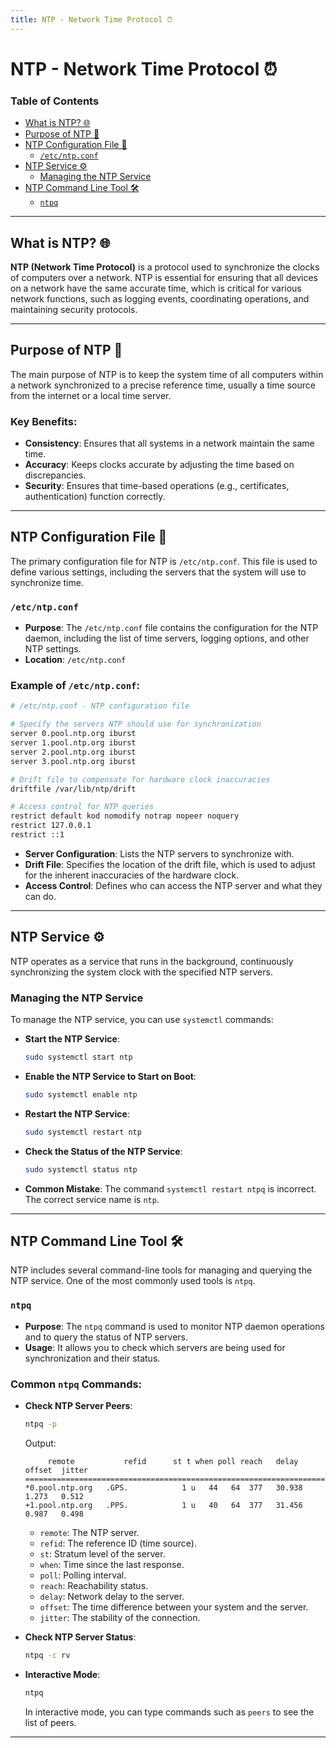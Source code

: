 ```yaml
---
title: NTP - Network Time Protocol ⏰
---
```


# NTP - Network Time Protocol ⏰

### Table of Contents

- [What is NTP? 🌐](#what-is-ntp-)
- [Purpose of NTP 🎯](#purpose-of-ntp-)
- [NTP Configuration File 📂](#ntp-configuration-file-)
  - [`/etc/ntp.conf`](#etcntpconf)
- [NTP Service ⚙️](#ntp-service-)
  - [Managing the NTP Service](#managing-the-ntp-service)
- [NTP Command Line Tool 🛠️](#ntp-command-line-tool-)
  - [`ntpq`](#ntpq)

---

## What is NTP? 🌐

**NTP (Network Time Protocol)** is a protocol used to synchronize the clocks of computers over a network. NTP is essential for ensuring that all devices on a network have the same accurate time, which is critical for various network functions, such as logging events, coordinating operations, and maintaining security protocols.

---

## Purpose of NTP 🎯

The main purpose of NTP is to keep the system time of all computers within a network synchronized to a precise reference time, usually a time source from the internet or a local time server.

### Key Benefits:

- **Consistency**: Ensures that all systems in a network maintain the same time.
- **Accuracy**: Keeps clocks accurate by adjusting the time based on discrepancies.
- **Security**: Ensures that time-based operations (e.g., certificates, authentication) function correctly.

---

## NTP Configuration File 📂

The primary configuration file for NTP is `/etc/ntp.conf`. This file is used to define various settings, including the servers that the system will use to synchronize time.

### `/etc/ntp.conf`

- **Purpose**: The `/etc/ntp.conf` file contains the configuration for the NTP daemon, including the list of time servers, logging options, and other NTP settings.
- **Location**: `/etc/ntp.conf`

### Example of `/etc/ntp.conf`:

```bash
# /etc/ntp.conf - NTP configuration file

# Specify the servers NTP should use for synchronization
server 0.pool.ntp.org iburst
server 1.pool.ntp.org iburst
server 2.pool.ntp.org iburst
server 3.pool.ntp.org iburst

# Drift file to compensate for hardware clock inaccuracies
driftfile /var/lib/ntp/drift

# Access control for NTP queries
restrict default kod nomodify notrap nopeer noquery
restrict 127.0.0.1
restrict ::1
```

- **Server Configuration**: Lists the NTP servers to synchronize with.
- **Drift File**: Specifies the location of the drift file, which is used to adjust for the inherent inaccuracies of the hardware clock.
- **Access Control**: Defines who can access the NTP server and what they can do.

---

## NTP Service ⚙️

NTP operates as a service that runs in the background, continuously synchronizing the system clock with the specified NTP servers.

### Managing the NTP Service

To manage the NTP service, you can use `systemctl` commands:

- **Start the NTP Service**:

  ```bash
  sudo systemctl start ntp
  ```

- **Enable the NTP Service to Start on Boot**:

  ```bash
  sudo systemctl enable ntp
  ```

- **Restart the NTP Service**:

  ```bash
  sudo systemctl restart ntp
  ```

- **Check the Status of the NTP Service**:

  ```bash
  sudo systemctl status ntp
  ```

- **Common Mistake**: The command `systemctl restart ntpq` is incorrect. The correct service name is `ntp`.

---

## NTP Command Line Tool 🛠️

NTP includes several command-line tools for managing and querying the NTP service. One of the most commonly used tools is `ntpq`.

### `ntpq`

- **Purpose**: The `ntpq` command is used to monitor NTP daemon operations and to query the status of NTP servers.
- **Usage**: It allows you to check which servers are being used for synchronization and their status.

### Common `ntpq` Commands:

- **Check NTP Server Peers**:

  ```bash
  ntpq -p
  ```

  Output:

  ```
       remote           refid      st t when poll reach   delay   offset  jitter
  ==============================================================================
  *0.pool.ntp.org   .GPS.            1 u   44   64  377   30.938    1.273   0.512
  +1.pool.ntp.org   .PPS.            1 u   40   64  377   31.456    0.987   0.498
  ```

  - `remote`: The NTP server.
  - `refid`: The reference ID (time source).
  - `st`: Stratum level of the server.
  - `when`: Time since the last response.
  - `poll`: Polling interval.
  - `reach`: Reachability status.
  - `delay`: Network delay to the server.
  - `offset`: The time difference between your system and the server.
  - `jitter`: The stability of the connection.

- **Check NTP Server Status**:

  ```bash
  ntpq -c rv
  ```

- **Interactive Mode**:
  ```bash
  ntpq
  ```
  In interactive mode, you can type commands such as `peers` to see the list of peers.

---
